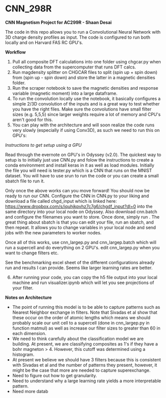 # CNN_298R
<b>CNN Magnetism Project for AC299R - Shaan Desai</b>

The code in this repo allows you to run a Convolutional Neural Network with 3D charge density profiles as input. The code is configured to run both locally and on Harvard FAS RC GPU's.

<b>Workflow</b>

1. Pull all composite DFT calculations into one folder using chgcar.py when collecting data from the supercomputer that runs DFT calcs.
2. Run magdensity splitter on CHGCAR files to split (spin up + spin down) from (spin up - spin down) and store the latter in a magnetic densities folder.
3. Run the scraper notebook to save the magnetic densities and response variable (magnetic moment) into a large dataframe.
4. To run the convolution locally use the notebook, it basically configures a simple 2/3D convolution of the inputs and is a great way to test whether you have the right files. Make sure the convolutions have small filter sizes (e.g. 5,5,5) since larger weights require a lot of memory and CPU's aren't good for this. 
5. You can play with the architecture and will soon realize the code runs very slowly (especially if using Conv3D), as such we need to run this on GPU's:

<i>Instructions to get setup using a GPU</i>

Read through the evernote on GPU's in Odyssey (v2.0). The quickest way to setup is to initially just use CNN.py and folow the instructions to create a conda environment and install keras in it as well as load modules. Initially the file you will need is tester.py which is a CNN that runs on the MNIST dataset. You will have to use srun to run the code or you can create a small sbatch file to run it.

Only once the above works can you move forward!
You should now be ready to run our CNN. Configure the CNN in CNN.py to your liking and download a file called chgd_input which is linked here: https://www.dropbox.com/s/iquhjkpvhz7c7g6/chgdf_input?dl=0 into the same directory into your local node on Odyssey. Also download cnn.batch and configure the filenames you want to store. Once done, simply run <sbatch cnn.batch>. The great thing about sbatch is that you can edit your file, run an sbatch, and then repeat. It allows you to change variables in your local node and send jobs with the new parameters to worker nodes.

Once all of this works, use cnn_largep.py and cnn_largep.batch which will run a supercell and do everything on 2 GPU's. edit cnn_largep.py when you want to change filters etc.

See the benchmarking excel sheet of the different configurations already run and results I can provide. Seems like larger learning rates are better.

6. After running your code, you can copy the h5 file output into your local machine and run visualizer.ipynb which will let you see projections of your filter.


<b>Notes on Architecture</b>

- The point of running this model is to be able to capture patterns such as Nearest Neighbor exchange in filters. Note that Sivadas et al show that these occur on the order of atomic lengths which means we should probably scale our unit cell to a supercell (done in cnn_largep.py in function matmul) as well as increase our filter sizes to greater than 60 in each dimension.
- We need to think carefully about the classification model we are building. At present, we are classifying composites as 1's if they have a bohr magneton > 4. However, this cutoff was determined using a histogram.
- At present we believe we should have 3 filters because this is consistent with Sivadas et al and the number of patterns they present, however, it might be the case that more are needed to capture superexchange.
- Need to figure out how to get granularity.
- Need to understand why a large learning rate yields a more interpretable pattern.
- Need more datab

